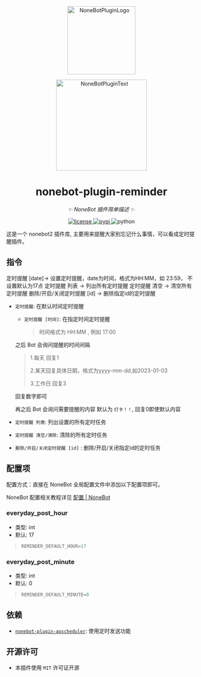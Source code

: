 <div align="center">
  <a href="https://v2.nonebot.dev/store"><img src="https://github.com/A-kirami/nonebot-plugin-template/blob/resources/nbp_logo.png" width="180" height="180" alt="NoneBotPluginLogo"></a>
  <br>
  <p><img src="https://github.com/A-kirami/nonebot-plugin-template/blob/resources/NoneBotPlugin.svg" width="240" alt="NoneBotPluginText"></p>
</div>

<div align="center">

# nonebot-plugin-reminder

_✨ NoneBot 插件简单描述 ✨_


<a href="./LICENSE">
    <img src="https://img.shields.io/github/license/velor2012/nonebot-plugin-reminder.svg" alt="license">
</a>
<a href="https://pypi.python.org/pypi/nonebot-plugin-reminder">
    <img src="https://img.shields.io/pypi/v/nonebot-plugin-reminder.svg" alt="pypi">
</a>
<img src="https://img.shields.io/badge/python-3.8+-blue.svg" alt="python">

</div>

这是一个 nonebot2 插件库, 主要用来提醒大家别忘记什么事情，可以看成定时提醒插件。


## 指令

定时提醒 [date]→ 设置定时提醒，date为时间，格式为HH:MM，如 23:59， 不设置默认为17点
定时提醒 列表 → 列出所有定时提醒
定时提醒 清空 → 清空所有定时提醒
删除/开启/关闭定时提醒 [id] → 删除指定id的定时提醒

- `定时提醒`: 在默认时间定时提醒
  - `定时提醒 [时间]`: 在指定时间定时提醒
    > 时间格式为 HH:MM , 例如 17:00

  之后 Bot 会询问提醒的时间间隔

  >  1.每天 回复1 
  >
  >  2.某天回复具体日期，格式为yyyy-mm-dd,如2023-01-03 
  >
  >  3.工作日 回复3
  
  回复数字即可

  再之后 Bot 会询问需要提醒的内容
  默认为 `打卡！！`, 回复0即使默认内容

- `定时提醒 列表`: 列出设置的所有定时任务
- `定时提醒 清空/清除`: 清除的所有定时任务
- `删除/开启/关闭定时提醒 [id]` : 删除/开启/关闭指定id的定时任务

## 配置项

配置方式：直接在 NoneBot 全局配置文件中添加以下配置项即可。

NoneBot 配置相关教程详见 [配置 | NoneBot](https://v2.nonebot.dev/docs/tutorial/configuration)


### everyday_post_hour
- 类型: int
- 默认: 17
>```python
>REMINDER_DEFAULT_HOUR=17
>```

### everyday_post_minute
- 类型: int
- 默认: 0
>```python
>REMINDER_DEFAULT_MINUTE=0
>```

## 依赖
- [`nonebot-plugin-apscheduler`](https://github.com/nonebot/plugin-apscheduler): 使用定时发送功能

## 开源许可

- 本插件使用 `MIT` 许可证开源